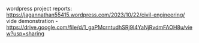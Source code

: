 
wordpress project reports: https://jagannathan55415.wordpress.com/2023/10/22/civil-engineering/
vide demonstration - https://drive.google.com/file/d/1_gaPMcrntudhSRj9l4YaNjRvdmFAOH8u/view?usp=sharing
